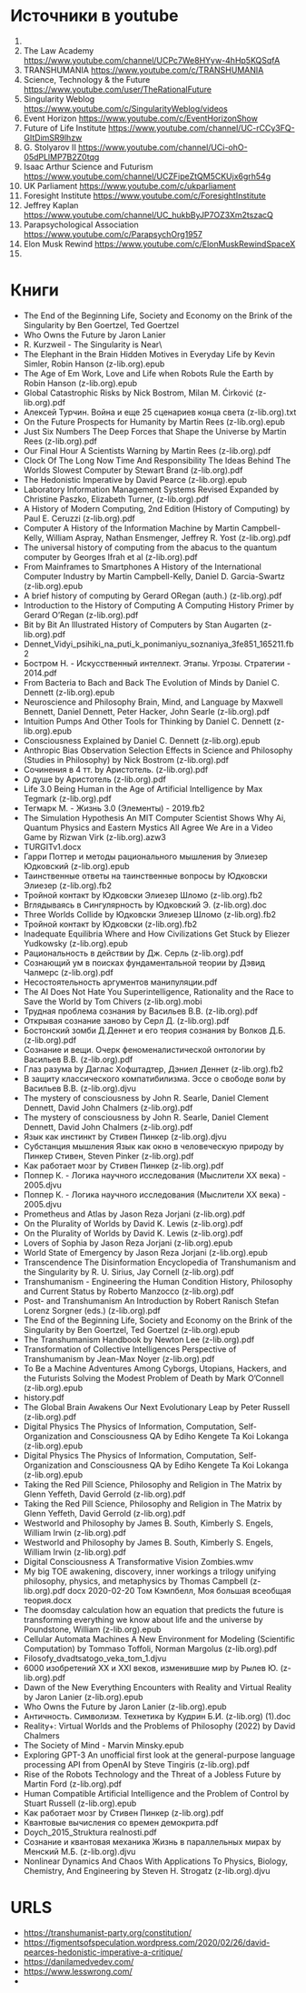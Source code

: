 # Источники в youtube
1. 
2. The Law Academy https://www.youtube.com/channel/UCPc7We8HYyw-4hHp5KQSqfA
3. TRANSHUMANIA https://www.youtube.com/c/TRANSHUMANIA
4. Science, Technology & the Future https://www.youtube.com/user/TheRationalFuture
5. Singularity Weblog https://www.youtube.com/c/SingularityWeblog/videos
6. Event Horizon https://www.youtube.com/c/EventHorizonShow
7. Future of Life Institute https://www.youtube.com/channel/UC-rCCy3FQ-GItDimSR9lhzw
8. G. Stolyarov II https://www.youtube.com/channel/UCi-ohO-05dPLlMP7B2Z0tqg
9. Isaac Arthur Science and Futurism https://www.youtube.com/channel/UCZFipeZtQM5CKUjx6grh54g
10. UK Parliament https://www.youtube.com/c/ukparliament
11. Foresight Institute https://www.youtube.com/c/ForesightInstitute
12. Jeffrey Kaplan https://www.youtube.com/channel/UC_hukbByJP7OZ3Xm2tszacQ
13. Parapsychological Association https://www.youtube.com/c/ParapsychOrg1957
14. Elon Musk Rewind https://www.youtube.com/c/ElonMuskRewindSpaceX
15. 

# Книги
* The End of the Beginning Life, Society and Economy on the Brink of the Singularity by Ben Goertzel, Ted Goertzel 
* Who Owns the Future by Jaron Lanier 
* R. Kurzweil  - The Singularity is Near\
* The Elephant in the Brain Hidden Motives in Everyday Life by Kevin Simler, Robin Hanson (z-lib.org).epub
* The Age of Em Work, Love and Life when Robots Rule the Earth by Robin Hanson (z-lib.org).epub
* Global Catastrophic Risks by Nick Bostrom, Milan M. Ćirković (z-lib.org).pdf
* Алексей Турчин. Война и еще 25 сценариев конца света (z-lib.org).txt
* On the Future Prospects for Humanity by Martin Rees (z-lib.org).epub
* Just Six Numbers The Deep Forces that Shape the Universe by Martin Rees (z-lib.org).pdf
* Our Final Hour A Scientists Warning by Martin Rees (z-lib.org).pdf
* Clock Of The Long Now Time And Responsibility The Ideas Behind The Worlds Slowest Computer by Stewart Brand (z-lib.org).pdf
* The Hedonistic Imperative by David Pearce (z-lib.org).epub 
* Laboratory Information Management Systems Revised  Expanded by Christine Paszko, Elizabeth Turner, (z-lib.org).pdf
* A History of Modern Computing, 2nd Edition (History of Computing) by Paul E. Ceruzzi (z-lib.org).pdf
* Computer A History of the Information Machine by Martin Campbell-Kelly, William Aspray, Nathan Ensmenger, Jeffrey R. Yost (z-lib.org).pdf
* The universal history of computing  from the abacus to the quantum computer by Georges Ifrah et al (z-lib.org).pdf
* From Mainframes to Smartphones A History of the International Computer Industry by Martin Campbell-Kelly, Daniel D. Garcia-Swartz (z-lib.org).epub
* A brief history of computing by Gerard ORegan (auth.) (z-lib.org).pdf
* Introduction to the History of Computing A Computing History Primer by Gerard O’Regan (z-lib.org).pdf
* Bit by Bit An Illustrated History of Computers by Stan Augarten (z-lib.org).pdf
* Dennet_Vidyi_psihiki_na_puti_k_ponimaniyu_soznaniya_3fe851_165211.fb2
* Бостром Н. - Искусственный интеллект. Этапы. Угрозы. Стратегии - 2014.pdf
* From Bacteria to Bach and Back The Evolution of Minds by Daniel C. Dennett (z-lib.org).epub
* Neuroscience and Philosophy Brain, Mind, and Language by Maxwell Bennett, Daniel Dennett, Peter Hacker, John Searle (z-lib.org).pdf
* Intuition Pumps And Other Tools for Thinking by Daniel C. Dennett (z-lib.org).epub
* Consciousness Explained by Daniel C. Dennett (z-lib.org).epub
* Anthropic Bias Observation Selection Effects in Science and Philosophy (Studies in Philosophy) by Nick Bostrom (z-lib.org).pdf
* Сочинения  в 4 тт. by Аристотель. (z-lib.org).pdf
* О душе by Аристотель (z-lib.org).pdf
* Life 3.0 Being Human in the Age of Artificial Intelligence by Max Tegmark (z-lib.org).pdf
* Тегмарк М. - Жизнь 3.0 (Элементы) - 2019.fb2
* The Simulation Hypothesis An MIT Computer Scientist Shows Why Ai, Quantum Physics and Eastern Mystics All Agree We Are in a Video Game by Rizwan Virk (z-lib.org).azw3
* TURGITv1.docx
* Гарри Поттер и методы рационального мышления by Элиезер Юдковский (z-lib.org).epub
* Таинственные ответы на таинственные вопросы by Юдковски Элиезер (z-lib.org).fb2
* Тройной контакт by Юдковски Элиезер Шломо (z-lib.org).fb2
* Вглядываясь в Сингулярность by Юдковский Э. (z-lib.org).doc
* Three Worlds Collide by Юдковски Элиезер Шломо (z-lib.org).fb2
* Тройной контакт by Юдковски (z-lib.org).fb2
* Inadequate Equilibria Where and How Civilizations Get Stuck by Eliezer Yudkowsky (z-lib.org).epub
* Рациональность в действии by Дж. Серль (z-lib.org).pdf
* Сознающий ум в поисках фундаментальной теории by Дэвид Чалмерс (z-lib.org).pdf
* Несостоятельность аргументов манипуляции.pdf
* The AI Does Not Hate You Superintelligence, Rationality and the Race to Save the World by Tom Chivers (z-lib.org).mobi
* Трудная проблема сознания by Васильев В.В. (z-lib.org).pdf
* Открывая сознание заново by Серл Д. (z-lib.org).pdf
* Бостонский зомби Д.Деннет и его теория сознания by Волков Д.Б. (z-lib.org).pdf
* Сознание и вещи. Очерк феноменалистической онтологии by Васильев В.В. (z-lib.org).pdf
* Глаз разума by Даглас Хофштадтер, Дэниел Деннет (z-lib.org).fb2
* В защиту классического компатибилизма. Эссе о свободе воли by Васильев В.В. (z-lib.org).djvu
* The mystery of consciousness by John R. Searle, Daniel Clement Dennett, David John Chalmers (z-lib.org).pdf
* The mystery of consciousness by John R. Searle, Daniel Clement Dennett, David John Chalmers (z-lib.org).pdf
* Язык как инстинкт by Стивен Пинкер (z-lib.org).djvu
* Субстанция мышления Язык как окно в человеческую природу by Пинкер Стивен, Steven Pinker (z-lib.org).pdf
* Как работает мозг by Стивен Пинкер (z-lib.org).pdf
* Поппер К. - Логика научного исследования (Мыслители XX века) - 2005.djvu
* Поппер К. - Логика научного исследования (Мыслители XX века) - 2005.djvu
* Prometheus and Atlas by Jason Reza Jorjani (z-lib.org).pdf
* On the Plurality of Worlds by David K. Lewis (z-lib.org).pdf
* On the Plurality of Worlds by David K. Lewis (z-lib.org).pdf
* Lovers of Sophia by Jason Reza Jorjani (z-lib.org).epub
* World State of Emergency by Jason Reza Jorjani (z-lib.org).epub
* Transcendence The Disinformation Encyclopedia of Transhumanism and the Singularity by R. U. Sirius, Jay Cornell (z-lib.org).pdf
* Transhumanism - Engineering the Human Condition History, Philosophy and Current Status by Roberto Manzocco (z-lib.org).pdf
* Post- and Transhumanism  An Introduction by Robert Ranisch Stefan Lorenz Sorgner (eds.) (z-lib.org).pdf
* The End of the Beginning Life, Society and Economy on the Brink of the Singularity by Ben Goertzel, Ted Goertzel (z-lib.org).epub
* The Transhumanism Handbook by Newton Lee (z-lib.org).pdf
* Transformation of Collective Intelligences Perspective of Transhumanism by Jean-Max Noyer (z-lib.org).pdf
* To Be a Machine Adventures Among Cyborgs, Utopians, Hackers, and the Futurists Solving the Modest Problem of Death by Mark O’Connell (z-lib.org).epub
* history.pdf
* The Global Brain Awakens Our Next Evolutionary Leap by Peter Russell (z-lib.org).pdf
* Digital Physics The Physics of Information, Computation, Self-Organization and Consciousness QA by Ediho Kengete Ta Koi Lokanga (z-lib.org).epub
* Digital Physics The Physics of Information, Computation, Self-Organization and Consciousness QA by Ediho Kengete Ta Koi Lokanga (z-lib.org).epub
* Taking the Red Pill Science, Philosophy and Religion in The Matrix by Glenn Yeffeth, David Gerrold (z-lib.org).pdf
* Taking the Red Pill Science, Philosophy and Religion in The Matrix by Glenn Yeffeth, David Gerrold (z-lib.org).pdf
* Westworld and Philosophy by James B. South, Kimberly S. Engels, William Irwin (z-lib.org).pdf
* Westworld and Philosophy by James B. South, Kimberly S. Engels, William Irwin (z-lib.org).pdf
* Digital Consciousness A Transformative Vision Zombies.wmv
* My big TOE awakening, discovery, inner workings  a trilogy unifying philosophy, physics, and metaphysics by Thomas Campbell (z-lib.org).pdf
docx 2020-02-20 Том Кэмпбелл, Моя большая всеобщая теория.docx
* The doomsday calculation  how an equation that predicts the future is transforming everything we know about life and the universe by Poundstone, William (z-lib.org).epub
* Cellular Automata Machines A New Environment for Modeling (Scientific Computation) by Tommaso Toffoli, Norman Margolus (z-lib.org).pdf
* Filosofy_dvadtsatogo_veka_tom_1.djvu
* 6000 изобретений XX и XXI веков, изменившие мир by Рылев Ю. (z-lib.org).pdf
* Dawn of the New Everything Encounters with Reality and Virtual Reality by Jaron Lanier (z-lib.org).epub
* Who Owns the Future by Jaron Lanier (z-lib.org).epub
* Античность. Символизм. Технетика by Кудрин Б.И. (z-lib.org) (1).doc
* Reality+: Virtual Worlds and the Problems of Philosophy (2022) by David Chalmers
* The Society of Mind - Marvin Minsky.epub
* Exploring GPT-3 An unofficial first look at the general-purpose language processing API from OpenAI by Steve Tingiris (z-lib.org).pdf
* Rise of the Robots Technology and the Threat of a Jobless Future by Martin Ford (z-lib.org).pdf
* Human Compatible Artificial Intelligence and the Problem of Control by Stuart Russell (z-lib.org).epub
* Как работает мозг by Стивен Пинкер (z-lib.org).pdf
* Квантовые вычисления со времен демокрита.pdf
* Doych_2015_Struktura realnosti.pdf
* Сознание и квантовая механика Жизнь в параллельных мирах by Менский М.Б. (z-lib.org).djvu
* Nonlinear Dynamics And Chaos With Applications To Physics, Biology, Chemistry, And Engineering by Steven H. Strogatz (z-lib.org).djvu

# URLS
* https://transhumanist-party.org/constitution/
* https://figmentsofspeculation.wordpress.com/2020/02/26/david-pearces-hedonistic-imperative-a-critique/
* https://danilamedvedev.com/
* https://www.lesswrong.com/
* 
